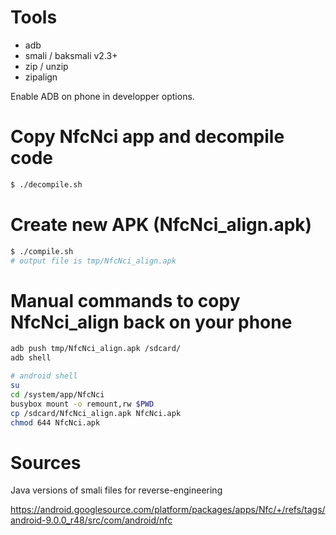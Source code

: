 # Tools
- adb
- smali / baksmali v2.3+
- zip / unzip
- zipalign

Enable ADB on phone in developper options.

# Copy NfcNci app and decompile code

```sh
$ ./decompile.sh
```

# Create new APK (NfcNci_align.apk)

```sh
$ ./compile.sh
# output file is tmp/NfcNci_align.apk
```

# Manual commands to copy NfcNci_align back on your phone

```sh
adb push tmp/NfcNci_align.apk /sdcard/
adb shell

# android shell
su
cd /system/app/NfcNci
busybox mount -o remount,rw $PWD
cp /sdcard/NfcNci_align.apk NfcNci.apk
chmod 644 NfcNci.apk
```

# Sources

Java versions of smali files for reverse-engineering

https://android.googlesource.com/platform/packages/apps/Nfc/+/refs/tags/android-9.0.0_r48/src/com/android/nfc
